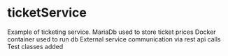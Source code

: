 # ticketService

Example of ticketing service.
MariaDb used to store ticket prices
Docker container used to run db
External service communication via rest api calls
Test classes added

